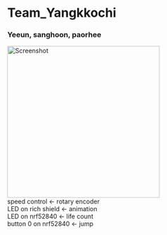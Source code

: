 # Team_Yangkkochi  
### Yeeun, sanghoon, paorhee<br/>
<img width="347" alt="Screenshot" src="https://github.com/paohree/DinosorGame-nrf52840_richshield-/assets/103706808/e43c3e0f-eaa6-4e6a-bf65-c0a323447efc"><br/>
speed control <- rotary encoder<br/>
LED on rich shield <- animation<br/>
LED on nrf52840 <- life count<br/>
button 0 on nrf52840 <- jump<br/>
